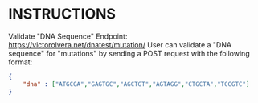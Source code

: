 # INSTRUCTIONS

Validate "DNA Sequence" Endpoint:
https://victorolvera.net/dnatest/mutation/
User can validate a "DNA sequence" for "mutations" by sending a POST request with the following format:
```json
{
    "dna" : ["ATGCGA","GAGTGC","AGCTGT","AGTAGG","CTGCTA","TCCGTC"]
}
```


